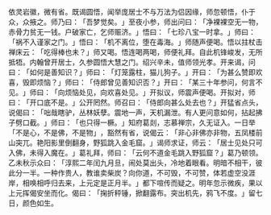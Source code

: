 依灵岩徽，微有省。既谒圆悟，闻举庞居士不与万法为侣因缘，师忽顿悟，仆于众，众掖之。师乃曰：​「吾梦觉矣。​」至夜小参，师出问曰：​「净裸裸空无一物，赤骨力贫无一钱。户破家亡，乞师赈济。​」悟曰：​「七珍八宝一时拿。​」师曰：​「祸不入谨家之门。​」悟曰：​「机不离位，堕在毒海。​」师随声便喝。悟以拄杖击禅床云：​「吃得棒也未？​」师又喝。悟连喝两喝，师便礼拜。自此机锋峻发，无所抵牾。内翰曾开居士，久参圆悟大慧之门。绍兴辛未，值师领光孝。开来谒，问曰：​「如何是善知识？​」师曰：​「灯笼露柱，猫儿狗子。​」开曰：​「为甚么赞即欢喜，毁即烦恼？​」师曰：​「侍郎曾见善知识否？​」开曰：​「某三十年参问，何言不见。​」师曰：​「向烦恼处见，向欢喜处见。​」开拟议，师震声便喝。开拟对，师曰：​「开口底不是。​」公开罔然。师召曰：​「侍郎向甚么处去也？​」开猛省点头，说偈曰：​「咄哉瞎驴，丛林妖孽。震地一声，天机漏泄。有人更问意如何，拈起拂子劈口截。​」师曰：​「也只得一橛。​」知府葛剡，志慕禅宗，久无证入。一日举「不是心，不是佛，不是物」​，豁然有省，说偈云：​「非心非佛亦非物，五凤楼前山突兀。艳阳影里倒翻身，野狐跳入金毛窟。​」谒师求证，师云：​「居士见处只可入佛，未得入魔在。​」葛礼拜，师曰：​「云何不道金毛跳入野狐窟？​」葛乃顿领。乙未秋示众曰：​「淳熙二年闰九月旦，闹处莫出头，冷地着眼看。明暗不相干，彼此分一半。一种作贵人，教谁卖柴炭？向你道，不可毁，不可赞，体若虚空没涯岸，相唤相呼归去来，上元定是正月半。​」都下喧传而疑之。明年忽示微疾，果以上元挥偈安坐而化。偈曰：​「掬折秤锤，掀翻露布。突出机先，鸦飞不度。​」留七日，颜色如生。